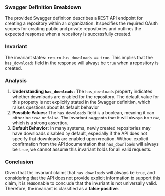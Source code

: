 ### Swagger Definition Breakdown
The provided Swagger definition describes a REST API endpoint for creating a repository within an organization. It specifies the required OAuth scopes for creating public and private repositories and outlines the expected response when a repository is successfully created.

### Invariant
The invariant states: `return.has_downloads == true`. This implies that the `has_downloads` field in the response will always be `true` when a repository is created.

### Analysis
1. **Understanding `has_downloads`:** The `has_downloads` property indicates whether downloads are enabled for the repository. The default value for this property is not explicitly stated in the Swagger definition, which raises questions about its default behavior.
2. **Possible Values:** The `has_downloads` field is a boolean, meaning it can either be `true` or `false`. The invariant suggests that it will always be `true`, which is a strong assertion.
3. **Default Behavior:** In many systems, newly created repositories may have downloads disabled by default, especially if the API does not specify that downloads are enabled upon creation. Without explicit confirmation from the API documentation that `has_downloads` will always be `true`, we cannot assume this invariant holds for all valid requests.

### Conclusion
Given that the invariant claims that `has_downloads` will always be `true`, and considering that the API does not provide explicit information to support this claim, it is reasonable to conclude that the invariant is not universally valid. Therefore, the invariant is classified as a **false-positive**.
